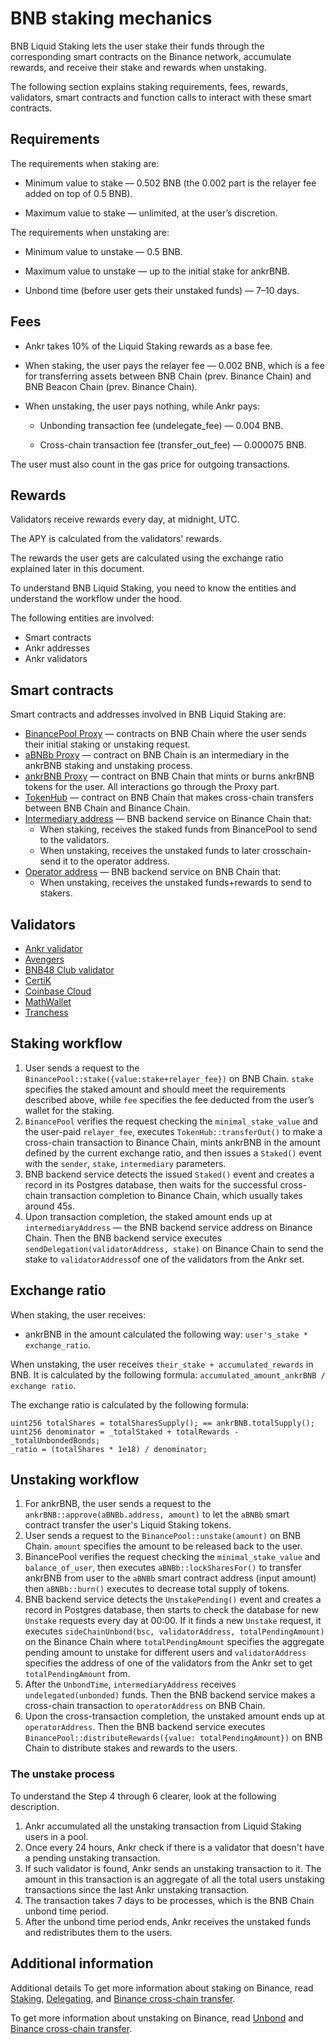 # BNB staking mechanics

BNB Liquid Staking lets the user stake their funds through the corresponding smart contracts on the Binance network, accumulate rewards, and receive their stake and rewards when unstaking.

The following section explains staking requirements, fees, rewards, validators, smart contracts and function calls to interact with these smart contracts.


## Requirements

The requirements when staking are:

* Minimum value to stake — 0.502 BNB (the 0.002 part is the relayer fee added on top of 0.5 BNB).

* Maximum value to stake — unlimited, at the user’s discretion.

The requirements when unstaking are:

* Minimum value to unstake — 0.5 BNB.

* Maximum value to unstake — up to the initial stake for ankrBNB.

* Unbond time (before user gets their unstaked funds) — 7–10 days.


## Fees

* Ankr takes 10% of the Liquid Staking rewards as a base fee. 

* When staking, the user pays the relayer fee — 0.002 BNB, which is a fee for transferring assets between BNB Chain (prev. Binance Chain) and BNB Beacon Chain (prev. Binance Chain).

* When unstaking, the user pays nothing, while Ankr pays:

  * Unbonding transaction fee (undelegate_fee) — 0.004 BNB.

  * Cross-chain transaction fee (transfer_out_fee) — 0.000075 BNB.

The user must also count in the gas price for outgoing transactions.


## Rewards
Validators receive rewards every day, at midnight, UTC.

The APY is calculated from the validators' rewards. 

The rewards the user gets are calculated using the exchange ratio explained later in this document.

To understand BNB Liquid Staking, you need to know the entities and understand the workflow under the hood.

The following entities are involved:
* Smart contracts
* Ankr addresses
* Ankr validators

## Smart contracts
Smart contracts and addresses involved in BNB Liquid Staking are:
* [BinancePool Proxy](https://bscscan.com/address/0xa0c92efdceA55ca19396e4850B8D29Df6F907bcD#writeProxyContract) — contracts on BNB Chain where the user sends their initial staking or unstaking request.
* [aBNBb Proxy](https://bscscan.com/address/0xfe39985D7eFF914c50A06bA0cFfcCA8361e00C0e) — contract on BNB Chain is an intermediary in the ankrBNB staking and unstaking process.
* [ankrBNB Proxy](https://bscscan.com/address/0x52F24a5e03aee338Da5fd9Df68D2b6FAe1178827) — contract on BNB Chain that mints or burns ankrBNB tokens for the user. All interactions go through the Proxy part.
* [TokenHub](https://bscscan.com/address/0x0000000000000000000000000000000000001004) — contract on BNB Chain that makes cross-chain transfers between BNB Chain and Binance Chain.
* [Intermediary address](https://explorer.binance.org/address/bnb1lyhlnk763duq48rmctftxlde6ax3htxkxnay3e)  — BNB backend service on Binance Chain that:
  * When staking, receives the staked funds from BinancePool to send to the validators. 
  * When unstaking, receives the unstaked funds to later crosschain-send it to the operator address. 
* [Operator address](https://bscscan.com/address/0x4069d8a3de3a72eca86ca5e0a4b94619085e7362) — BNB backend service on BNB Chain that:
  * When unstaking, receives the unstaked funds+rewards to send to stakers.

## Validators
* [Ankr validator](https://www.bnbchain.world/en/staking/validator/bva1xnudjls7x4p48qrk0j247htt7rl2k2dzp3mr3j)
* [Avengers](https://www.bnbchain.org/en/staking/validator/bva1s0ntnh523dc2u5ez3dcj2t34k2x7y60cue46rt)
* [BNB48 Club validator](https://www.bnbchain.world/en/staking/validator/bva1ygrhjdjfyn2ffh5ha5llf5g6l3wxjt29hz9q4s)
* [CertiK](https://www.bnbchain.org/en/staking/validator/bva1lva9unyerjwcnayyd9kukyde96tvcfdgqk4930)
* [Coinbase Cloud](https://www.bnbchain.org/en/staking/validator/bva1cvxdm0yuzxqaysk9waxgmqasdl6qypaxx9aagz)
* [MathWallet](https://www.bnbchain.org/en/staking/validator/bva1y52k5rfmqv46p8x8jsnppzgkjgzt5m0zgx5h37)
* [Tranchess](https://www.bnbchain.org/en/staking/validator/bva1m3nj2sglp7mlz3y08qjlqyhycenz8m9cl4h4ht)

## Staking workflow
1. User sends a request to the `BinancePool::stake({value:stake+relayer_fee})` on BNB Chain. `stake` specifies the staked amount and should meet the requirements described above, while `fee` specifies the fee deducted from the user’s wallet for the staking. 
2. `BinancePool` verifies the request checking the `minimal_stake_value` and the user-paid `relayer_fee`, executes `TokenHub::transferOut()` to make a cross-chain transaction to Binance Chain, mints ankrBNB in the amount defined by the current exchange ratio, and then issues a `Staked()` event with the `sender`, `stake`, `intermediary` parameters.
3. BNB backend service detects the issued `Staked()` event and creates a record in its Postgres database, then waits for the successful cross-chain transaction completion to Binance Chain, which usually takes around 45s.
4. Upon transaction completion, the staked amount ends up at `intermediaryAddress` — the BNB backend service address on Binance Chain. Then the BNB backend service executes `sendDelegation(validatorAddress, stake)` on Binance Chain to send the stake to `validatorAddress`of one of the validators from the Ankr set.

## Exchange ratio 
When staking, the user receives:
* ankrBNB in the amount calculated the following way: `user's_stake * exchange_ratio`.

When unstaking, the user receives `their_stake + accumulated_rewards` in BNB. 
It is calculated by the following formula: `accumulated_amount_ankrBNB / exchange ratio`. 

The exchange ratio is calculated by the following formula: 

```
uint256 totalShares = totalSharesSupply(); == ankrBNB.totalSupply();
uint256 denominator = _totalStaked + totalRewards - _totalUnbondedBonds;
_ratio = (totalShares * 1e18) / denominator;
```

## Unstaking workflow
1. For ankrBNB, the user sends a request to the `ankrBNB::approve(aBNBb.address, amount)` to let the `aBNBb` smart contract transfer the user's Liquid Staking tokens.  
2. User sends a request to the `BinancePool::unstake(amount)` on BNB Chain. `amount` specifies the amount to be released back to the user.
3. BinancePool verifies the request checking the `minimal_stake_value` and `balance_of_user`, then executes `aBNBb::lockSharesFor()` to transfer ankrBNB from user to the `aBNBb` smart contract address (input amount) then `aBNBb::burn()` executes to decrease total supply of tokens. 
4. BNB backend service detects the `UnstakePending()` event and creates a record in Postgres database, then starts to check the database for new `Unstake` requests every day at 00:00. If it finds a new `Unstake` request, it executes `sideChainUnbond(bsc, validatorAddress, totalPendingAmount)` on the Binance Chain where `totalPendingAmount` specifies the aggregate pending amount to unstake for different users and `validatorAddress` specifies the address of one of the validators from the Ankr set to get `totalPendingAmount` from. 
5. After the `UnbondTime`, `intermediaryAddress` receives `undelegated(unbonded)` funds. Then the BNB backend service makes a cross-chain transaction to `operatorAddress` on BNB Chain.
6. Upon the cross-transaction completion, the unstaked amount ends up at `operatorAddress`. Then the BNB backend service executes `BinancePool::distributeRewards({value: totalPendingAmount})` on BNB Chain to distribute stakes and rewards to the users.
   
### The unstake process
To understand the Step 4 through 6 clearer, look at the following description. 
1. Ankr accumulated all the unstaking transaction from Liquid Staking users in a pool.
2. Once every 24 hours, Ankr check if there is a validator that doesn't have a pending unstaking transaction.
3. If such validator is found, Ankr sends an unstaking transaction to it. The amount in this transaction is an aggregate of all the total users unstaking transactions since the last Ankr unstaking transaction.      
4. The transaction takes 7 days to be processes, which is the BNB Chain unbond time period.
5. After the unbond time period ends, Ankr receives the unstaked funds and redistributes them to the users. 

## Additional information
Additional details
To get more information about staking on Binance, read [Staking](https://docs.binance.org/smart-chain/validator/Parameters.html), [Delegating](https://docs.binance.org/faq/bsc/del.html), and [Binance cross-chain transfer](https://docs.binance.org/smart-chain/developer/cross-chain-transfer.html).

To get more information about unstaking on Binance, read [Unbond](https://docs.binance.org/faq/bsc/del.html#when-can-i-receive-my-undelegated-bnb) and [Binance cross-chain transfer](https://docs.binance.org/smart-chain/developer/cross-chain-transfer.html).